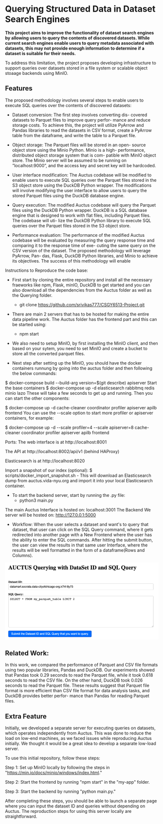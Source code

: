 # Querying Structured Data in Dataset Search Engines

**This project aims to improve the functionality of dataset search engines by allowing users to query the contents of discovered datasets. While current search engines enable users to query metadata associated with datasets, this may not provide enough information to determine if a dataset is suitable for their needs.**

To address this limitation, the project proposes developing infrastructure to support queries over datasets stored in a file system or scalable object stoaage backends using MinIO. 

## Features

The proposed methodology involves several steps to enable users to execute SQL queries over the contents of discovered datasets:

- Dataset conversion: The first step involves converting dis- covered datasets to Parquet files to improve query perfor- mance and reduce storage costs. To achieve this, the project will utilize PyArrow and Pandas libraries to read the datasets in CSV format, create a PyArrow table from the dataframe, and write the table to a Parquet file.

-  Object storage: The Parquet files will be stored in an open- source object store using the Minio Python. Minio is a high- performance, distributed object storage system that is com- patible with MinIO object store. The Minio server will be assumed to be running on ”localhost:9000”, and the access key and secret key will be hardcoded.

- User interface modification: The Auctus codebase will be modified to enable users to execute SQL queries over the Parquet files stored in the S3 object store using the DuckDB Python wrapper. The modifications will involve modifying the user interface to allow users to query the stored Parquet files using the DuckDB database engine.

- Query execution: The modified Auctus codebase will query the Parquet files using the DuckDB Python wrapper. DuckDB is a SQL database engine that is designed to work with flat files, including Parquet files. The codebase will uti- lize the DuckDB Python library to execute SQL queries over the Parquet files stored in the S3 object store.

- Performance evaluation: The performance of the modified Auctus codebase will be evaluated by measuring the query response time and comparing it to the response time of exe- cuting the same query on the CSV version of the dataset.
The proposed methodology will leverage PyArrow, Pan- das, Flask, DuckDB Python libraries, and Minio to achieve its objectives. The success of this methodology will enable

Instructions to Reproduce the code base:

- First start by cloning the entire repository and install all the necessary fraeworks like npm, Flask, minIO, DuckDB to get started and you can also download all the dependencies from the Auctus folder as well as the Querying folder.
  -  git clone https://github.com/srivikas777/CSGY6513-Project.git

- There are main 2 servers that has to be hosted for making the entire data pipeline work. The Auctus folder has the frontend part and this can be started using:
  -  npm start
- We also need to setup MinIO, by first installing the MinIO client, and then based on your sytem, you need to set MinIO and create a bucket to store all the converted parquet files.

- Next step after setting up the MinIO, you should have the docker containers runnung by going into the auctus folder and then following the below commands:
  
$ docker-compose build --build-arg version=$(git describe) apiserver
Start the base containers
$ docker-compose up -d elasticsearch rabbitmq redis minio lazo
These will take a few seconds to get up and running. Then you can start the other components:

$ docker-compose up -d cache-cleaner coordinator profiler apiserver apilb frontend
You can use the --scale option to start more profiler or apiserver containers, for example:

$ docker-compose up -d --scale profiler=4 --scale apiserver=8 cache-cleaner coordinator profiler apiserver apilb frontend

Ports:
The web interface is at http://localhost:8001

The API at http://localhost:8002/api/v1 (behind HAProxy)

Elasticsearch is at http://localhost:8020

Import a snapshot of our index (optional):
$ scripts/docker_import_snapshot.sh - This will download an Elasticsearch dump from auctus.vida-nyu.org and import it into your local Elasticsearch container.

- To start the backend server, start by running the .py file:
  -  python3 main.py

The main Auctus Interface is hosted on: localhost:3001
The Backend We server will be hosted on: http://127.0.0.1:5000

- Workflow: When the user selects a dataset and want's to query that dataset, that user can click on the SQL Query command, where it gets redirected into another page with a New Frontend where the user has the ability to enter the SQL commands. After hitting the submit button, the user can view the results in that same user Interface, where the results will be well formatted in the form of a dataframe(Rows and Columns).

![Interface](Interface.png)

## Related Work:

In this work, we compared the performance of Parquet and CSV file formats using two popular libraries, Pandas and DuckDB. Our experiments showed that Pandas took 0.29 seconds to read the Parquet file, while it took 0.618 seconds to read the CSV file. On the other hand, DuckDB took 0.026 seconds to read the Parquet file. These results suggest that Parquet file format is more efficient than CSV file format for data analysis tasks, and DuckDB provides better perfor- mance than Pandas for reading Parquet files.

## Extra Feature 

Initially, we developed a separate server for executing queries on datasets, which operates independently from Auctus. This was done to reduce the load on low-end machines, as we faced issues while reproducing Auctus initially. We thought it would be a great idea to develop a separate low-load server.

To use this initial repository, follow these steps:

Step 1: Set up MinIO locally by following the steps in "https://min.io/docs/minio/windows/index.html."

Step 2: Start the frontend by running "npm start" in the "my-app" folder.

Step 3: Start the backend by running "python main.py."

After completing these steps, you should be able to launch a separate page where you can input the dataset ID and queries without depending on Auctus. The reproduction steps for using this server locally are straightforward.
